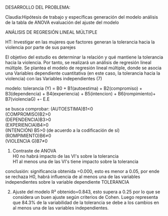 DESARROLLO DEL PROBLEMA: 

Claudia:Hipótesis de trabajo y específicas
        generación del modelo
        análisis de la tabla de ANOVA
        evaluación del ajuste del modelo 

ANÁLISIS DE REGRESIÓN LINEAL MÚLTIPLE

HT:	Investigar  en las mujeres que factores generan la tolerancia hacia la violencia por parte de sus parejes													
														
El objetivo del estudio es determinar la relación y qué mantiene la tolerancia hacia la violencia. Por tanto, se realizará un análisis de regresión lineal múltiple. Se plantea el modelo de regresión lineal múltiple, donde se asocia una Variables dependiente cuantitativa (en este caso, la tolerancia hacia la violencia) con las Variables independientes (7)														

modelo:	tolerancia (Y) = B0 + B1(autoestima) + B2(compromiso) + B3(dependencia) + B4(experiencia) + B5(intencion) + B6(rompimiento)+ B7(violenciaG) +- E.E											

se busca comprobar: 
    (AUTOESTIMA)B1<0			
    (COMPROMISO)B2>0			
    (DEPENDENCIA)B3>0			
    (EXPERIENCIA)B4>0			
    (INTENCIÓN) B5>0 	(de acuerdo a la codificación de sí)		
    (ROMPIMIENTO)B6≠0			
    (VIOLENCIA G)B7≠0	

1. Contraste de ANOVA					
H0	no habrá impacto de las VI's sobre la tolerancia				
H1	al menos una de las VI's tiene impacto sobre la tolerancia 				

conclusión: significancia obtenida =0.000, esto es menor a 0.05, por ende se rechaza H0, habrá influencia de al menos una de las variables independientes sobre la variable dependiente TOLERANCIA 

2. Ajuste del modelo
R² obtenido=0.843, esto supera a 0.25 por lo que se considera un buen ajuste según criterios de Cohen. Luego representa que 84.3% de la variabilidad de la tolerancia se debe a los cambios en al menos una de las variables independientes. 


			
